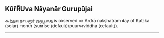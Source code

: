## Kūr̂R̂Uva Nāyanār Gurupūjai
கூற்றுவ நாயனார் குருபூஜை is observed on Ārdrā nakṣhatram day of Kaṭaka (solar) month (sunrise (default)/puurvaviddha (default)).



---
